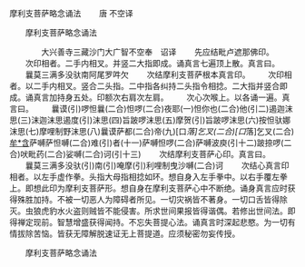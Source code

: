   摩利支菩萨略念诵法
　　唐 不空译




　　摩利支菩萨略念诵法

　　　　大兴善寺三藏沙门大广智不空奉　诏译
　　先应结毗卢遮那佛印。
　　次印相者。二手内相叉。并竖二大指即成。诵真言七遍顶上散。真言曰。
　　曩莫三满多没驮南阿尾罗吽欠
　　次结摩利支菩萨根本真言印。
　　次印相者。以二手内相叉。竖合二头指。二中指各纠持二头指令相捻。二大指并竖合即成。诵真言加持身五处。印额次右肩次左肩。
　　次心次喉上。以各诵一遍。真言曰。
　　曩谟(引)啰怛曩(二合)怛啰(二合)夜耶(一)怛你也(二合)他(引二)遏迦沫思(三)沫迦沫思遏度(引)沫思(四)旨跛啰沫思(五)摩贺(引)旨跛啰沫思(六)按怛驮娜沫思(七)摩哩制野沫思(八)曩谟萨都(二合)帝(九)[口*落]乞叉(二合)[口*落]乞叉(二合)[牟*含](引十)萨嚩萨怛嚩(二合)难(引)者(十一)萨嚩怛啰(二合)萨嚩波庾(引十二)跛捺啰(二合)吠毗药(二合)娑嚩(二合)诃(引十三)
　　次结摩利支菩萨心印。真言曰。
　　曩莫三满多没驮(引)南(引)唵摩(引)利哩制曳沙嚩(二合)诃
　　次结心真言印相者。以左手虚作拳。头指大母指相捻如环。想自身入左手拳中。以右手覆左拳上。即想此印为摩利支菩萨形。想自身在摩利支菩萨心中不断绝。诵身真言应时获得殊胜加持。不被一切恶人为障碍者所见。一切灾祸皆不著身。一切口舌皆得除灭。虫狼虎豹水火盗则贼皆不能侵害。所求世间果报皆得谐偶。若修出世间法。即得禅定现前。智慧增盛获得闻持。不忘失菩提心法。诵真言时深起悲愍。为一切有情拔除苦恼。皆获无障解脱速证无上菩提道。应须秘密勿妄传授。

　　摩利支菩萨略念诵法


